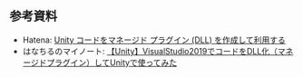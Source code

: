 




## 参考資料
- Hatena: [Unity コードをマネージド プラグイン (DLL) を作成して利用する](https://shikaku-sh.hatenablog.com/entry/unity-create-managed-plugin-dll-in-vs2019)
- はなちるのマイノート: [【Unity】VisualStudio2019でコードをDLL化（マネージドプラグイン）してUnityで使ってみた](https://www.hanachiru-blog.com/entry/2019/05/24/155522)